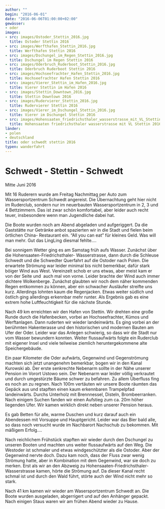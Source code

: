 ```yaml
---
author: ""
begin: "2016-06-01"
date: "2016-06-06T01:00:00+02:00"
gewässer:
- oder
images:
- src: images/Ostoder_Stettin_2016.jpg
  title: Ostoder Stettin 2016
- src: images/Werfthafen_Stettin_2016.jpg
  title: Werfthafen Stettin 2016
- src: images/Dschungel_im_Regen_Stettin_2016.jpg
  title: Dschungel im Regen Stettin 2016
- src: images/Oderbruch_Ruderboot_Stettin_2016.jpg
  title: Oderbruch Ruderboot Stettin 2016
- src: images/Hochseefrachter_Hafen_Stettin_2016.jpg
  title: Hochseefrachter Hafen Stettin 2016
- src: images/Vierer_Stettin_im_Hafen_2016.jpg
  title: Vierer Stettin im Hafen 2016
- src: images/Stettin_Downtown_2016.jpg
  title: Stettin Downtown 2016
- src: images/Rudervierer_Stettin_2016.jpg
  title: Rudervierer Stettin 2016
- src: images/Vierer_im_Dschungel_Stettin_2016.jpg
  title: Vierer im Dschungel Stettin 2016
- src: images/Hohensaaten_friedrichsthaler_wasserstrasse_mit_VL_Stettin_2016.jpg
  title: Hohensaaten friedrichsthaler wasserstrasse mit VL Stettin 2016
länder:
- polen
- deutschland
title: oder schwedt stettin 2016
typen: wanderfahrt
---
```



# Schwedt - Stettin - Schwedt


Mitte Juni 2016

Mit 16 Ruderern wurde am Freitag Nachmittag per Auto zum Wassersportzentrum Schwedt angereist. Die Übernachtung geht hier nicht im Ruderclub, sondern nur im neuerbauten Wassersportzentrum in 2, 3 und 4 Bettzimmern. Das ist zwar schön komfortabel, aber leider auch recht teuer, insbesondere wenn man Jugendliche dabei hat.

Die Boote wurden noch am Abend abgeladen und aufgeriggert. Da die Gaststätte nur Getränke anbot spazierten wir in die Stadt und fielen beim örtlichen China- Restaurant ein. “All you can eat” für kleines Geld. Was will man mehr. Gut das LingLing diesmal fehlte....

Bei sonnigem Wetter ging es am Samstag früh aufs Wasser. Zunächst über die Hohensaaten-Friedrichsthaler- Wasserstrasse, dann durch die Schleuse Schwedt und die Schwedter Querfahrt auf die Ostoder nach Polen. Die erwartete Strömung war leider minimal bis nicht bemerkbar, dafür stark böiger Wind aus West. Vereinzelt schob er uns etwas, aber meist kam er von der Seite und  auch mal von vorne. Leider brachte der Wind auch immer dichtere Wolkenberge. Zunächst glaubten wir noch dem näher kommenden Regen entkommen zu können, aber ein schwacher Ausläufer streifte uns kurz. Allerdings lohnten kaum die Regenjacken. Etwas weiter südlich und östlich ging allerdings erkennbar mehr runter. Als Ergebnis gab es eine extrem hohe Luftfeuchtigkeit für die nächste Stunde.

Nach 49 km erreichten wir den Hafen von Stettin. Wir drehten eine große Runde durch die Hafenbecken, vorbei an Hochseefrachter, Kümos und Werftanlagen. Dann ruderten wir wieder landeinwärts. Es ging vorbei an der berühmten Hakenterasse und den historischen und modernen Bauten am Ufer der Oder. Leider war das Anlegen schwierig, so dass wir die Stadt nur vom Wasser bewundern konnten. Weiter flussaufwärts folgte ein Ruderclub mit eigener Insel und viele teilweise ziemlich heruntergekommene alte Speichergebäude.

Ein paar Kilometer die Oder aufwärts, Gegenwind und Gegenströmung machten sich jetzt unangenehm bemerkbar, bogen wir in den Kanal Kurowski ab. Der erste senkrechte Nebenarm sollte in der Nähe unserer Pension im Vorort Ustowo sein. Der Nebenarm war leider völlig verkrautet und durch umgestürzte Bäume schwer zu befahren. Zu allem Überfluss fing es noch an zu regnen. Nach 100m vertäuten wir unsere Boote räumten das Gepäck aus und stapften einen kaum erkennbaren Trampelpfad landeinwärts. Durchs Unterholz mit Brennnessel, Disteln, Brombeerranken. Nach einigem Suchen fanden wir einen Aufstieg zum ca. 20m höher liegenden Ufer. Wir kamen wirklich direkt neben unserer Pension heraus.

Es gab Betten für alle, warme Duschen und kurz darauf auch ein Abendessen mit Vorsuppe und Hauptgericht. Leider war das Bier bald alle, so dass noch versucht wurde im Nachbarort Nachschub zu bekommen. Mit mäßigem Erfolg....

Nach reichlichem Frühstück stapften wir wieder durch den Dschungel zu unseren Booten und machten uns weiter flussaufwärts auf den Weg. Die Westoder ist schmaler und etwas windgeschützter als die Ostoder. Aber der Gegenwind nervte doch. Dazu kam noch, dass der Fluss zwar wenig Strömung hatte, aber in Kombination mit dem Gegenwind, war sie doch zu merken. Erst als wir an den Abzweig zu Hohensaaten-Friedrichsthaler- Wasserstrasse kamen, hörte die Strömung auf. Da dieser Kanal recht schmal ist und durch den Wald führt, störte auch der Wind nicht mehr so stark.

Nach 41 km kamen wir wieder am Wasersportzentrum Schwedt an. Die Boote wurden ausgeladen, abgerrigert und auf den Anhänger gepackt. Nach einigen Staus waren wir am frühen Abend wieder zu Hause.
